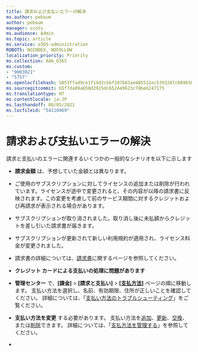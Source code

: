 ```yaml
---
title: 請求および支払いエラーの解決
ms.author: pebaum
author: pebaum
manager: scotv
ms.audience: Admin
ms.topic: article
ms.service: o365-administration
ROBOTS: NOINDEX, NOFOLLOW
localization_priority: Priority
ms.collection: Adm_O365
ms.custom:
- "9003021"
- "5757"
ms.openlocfilehash: 5853ffad9ce1f19d2cbbf107b83ae485512ec539328fc609b507e41e1a22c9e2
ms.sourcegitcommit: b5f7da89a650d2915dc652449623c78be6247175
ms.translationtype: HT
ms.contentlocale: ja-JP
ms.lasthandoff: 08/05/2021
ms.locfileid: "54110469"
---
```

# <a name="resolving-billing-and-payment-errors"></a>請求および支払いエラーの解決

請求と支払いのエラーに関連するいくつかの一般的なシナリオを以下に示します

- **請求金額** は、予想していた金額とは異なります。
- ご使用のサブスクリプションに対してライセンスの追加または削除が行われています。ライセンスが途中で変更されると、その内容が以降の請求書に反映されます。この変更を考慮して前のサービス期間に対するクレジットおよび再請求が表示される場合があります。
- サブスクリプションが取り消されました。取り消し後に未払額からクレジットを差し引いた請求書が届きます。
- サブスクリプションが更新されて新しい利用規約が適用され、ライセンス料金が変更されました。
- 請求書の詳細については、[請求書](https://docs.microsoft.com/microsoft-365/commerce/billing-and-payments/understand-your-invoice2)に関するページを参照してください。
- **クレジット カードによる支払いの処理に問題があります**
- **管理センター** で、**[課金]**  >  **[請求と支払い]**  >  **[[支払方法]](https://go.microsoft.com/fwlink/p/?linkid=2018806)** ページの順に移動します。 支払い方法を選択し、名前、有効期限、住所が正しいことを確認してください。 詳細については、「[支払い方法のトラブルシューティング](https://docs.microsoft.com/microsoft-365/commerce/billing-and-payments/manage-payment-methods#troubleshoot-payment-methods)」をご覧ください。

- **支払い方法を変更** する必要があります。 支払い方法を[追加](https://docs.microsoft.com/microsoft-365/commerce/billing-and-payments/manage-payment-methods?view=o365-worldwide#add-a-payment-method)、[更新](https://docs.microsoft.com/microsoft-365/commerce/billing-and-payments/manage-payment-methods?view=o365-worldwide#update-payment-method-details)、[交換](https://docs.microsoft.com/microsoft-365/commerce/billing-and-payments/manage-payment-methods?view=o365-worldwide#replace-a-payment-method)、または[削除](https://docs.microsoft.com/microsoft-365/commerce/billing-and-payments/manage-payment-methods?view=o365-worldwide#delete-a-payment-method)できます。 詳細については、「[支払方法を管理する](https://docs.microsoft.com/microsoft-365/commerce/billing-and-payments/manage-payment-methods?view=o365-worldwide)」を参照してください。
- 